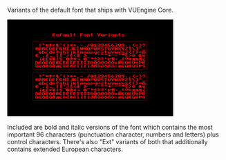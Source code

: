 
Variants of the default font that ships with VUEngine Core.

![Preview Image](preview.png)

Included are bold and italic versions of the font which contains the most important 96 characters (punctuation character, numbers and letters) plus control characters. There's also "Ext" variants of both that additionally contains extended European characters.
